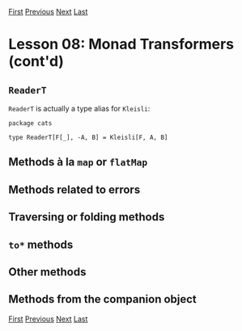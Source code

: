 [First](https://github.com/sjbiaga/kittens/blob/main/mt-1-compose/README.md) [Previous](https://github.com/sjbiaga/kittens/blob/main/mt-4-IorT/README.md) [Next](https://github.com/sjbiaga/kittens/blob/main/mt-6-WriterT/README.md) [Last](https://github.com/sjbiaga/kittens/blob/main/mt-8-ExprT/README.md)

Lesson 08: Monad Transformers (cont'd)
======================================

`ReaderT`
---------

`ReaderT` is actually a type alias for `Kleisli`:

```
package cats

type ReaderT[F[_], -A, B] = Kleisli[F, A, B]
```

Methods à la `map` or `flatMap`
-------------------------------

Methods related to errors
-------------------------

Traversing or folding methods
-----------------------------

`to*` methods
-------------

Other methods
-------------

Methods from the companion object
---------------------------------

[First](https://github.com/sjbiaga/kittens/blob/main/mt-1-compose/README.md) [Previous](https://github.com/sjbiaga/kittens/blob/main/mt-4-IorT/README.md) [Next](https://github.com/sjbiaga/kittens/blob/main/mt-6-WriterT/README.md) [Last](https://github.com/sjbiaga/kittens/blob/main/mt-8-ExprT/README.md)
